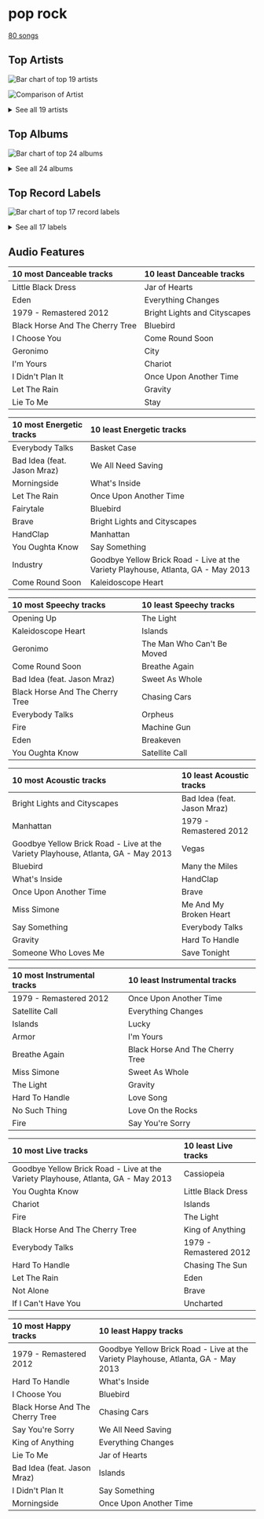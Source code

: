 # pop rock

[80 songs](pop_rock_tracks.md)

## Top Artists

![Bar chart of top 19 artists](../images/genres/pop_rock/artists.png)

![Comparison of Artist](../images/genres/pop_rock/artists_comparison.png)


<details>
<summary>See all 19 artists</summary>

|   Number of Tracks | Art                                                                                              | Artist                                         | 🔗                                                           |
|-------------------:|:-------------------------------------------------------------------------------------------------|:-----------------------------------------------|:------------------------------------------------------------|
|                 59 | <img src="https://i.scdn.co/image/ab6761610000e5eb0bae7cfd3b32b10154e0b8b3" alt="" width="50" /> | [Sara Bareilles](../artists/sara_bareilles.md) | [🔗](https://open.spotify.com/artist/2Sqr0DXoaYABbjBo9HaMkM) |
|                  3 | <img src="https://i.scdn.co/image/ab6761610000e5eb8457f57bc526c37bd804b924" alt="" width="50" /> | KT Tunstall                                    | [🔗](https://open.spotify.com/artist/5zzrJD2jXrE9dZ1AklRFcL) |
|                  3 | <img src="https://i.scdn.co/image/ab6761610000e5ebce8d5be6690c6964069ab8e0" alt="" width="50" /> | Jason Mraz                                     | [🔗](https://open.spotify.com/artist/4phGZZrJZRo4ElhRtViYdl) |
|                  2 | <img src="https://i.scdn.co/image/ab6761610000e5eba5fc004270bdfc9fee7f55f4" alt="" width="50" /> | Jon McLaughlin                                 | [🔗](https://open.spotify.com/artist/6z29S0IoiBJpSMP8plyCj7) |
|                  2 | <img src="https://i.scdn.co/image/ab6761610000e5ebf01bf904b446e4a043acb867" alt="" width="50" /> | The Script                                     | [🔗](https://open.spotify.com/artist/3AQRLZ9PuTAozP28Skbq8V) |
|                  1 | <img src="https://i.scdn.co/image/ab6761610000e5eb9bbbc124c9f0f75af892d97d" alt="" width="50" /> | Christina Perri                                | [🔗](https://open.spotify.com/artist/7H55rcKCfwqkyDFH9wpKM6) |
|                  1 | <img src="https://i.scdn.co/image/ab6772690000c46c44408083dac26a782655baf3" alt="" width="50" /> | Alanis Morissette                              | [🔗](https://open.spotify.com/artist/6ogn9necmbUdCppmNnGOdi) |
|                  1 | <img src="https://i.scdn.co/image/ab6761610000e5eb9bc0756eb16b241111bbc72b" alt="" width="50" /> | Colbie Caillat                                 | [🔗](https://open.spotify.com/artist/6aZyMrc4doVtZyKNilOmwu) |
|                  1 | <img src="https://i.scdn.co/image/ab6761610000e5eb8bda4d7a1c3b8159f28f9d08" alt="" width="50" /> | Sheppard                                       | [🔗](https://open.spotify.com/artist/6VxCmtR7S3yz4vnzsJqhSV) |
|                  1 | <img src="https://i.scdn.co/image/ab6761610000e5eb46416642da7b30327821d26e" alt="" width="50" /> | A Great Big World                              | [🔗](https://open.spotify.com/artist/5xKp3UyavIBUsGy3DQdXeF) |
|                  1 | <img src="https://i.scdn.co/image/ab6761610000e5eb1202580c944efb0b9c14dfd0" alt="" width="50" /> | The Black Crowes                               | [🔗](https://open.spotify.com/artist/5krkohEVJYw0qoB5VWwxaC) |
|                  1 | <img src="https://i.scdn.co/image/ab6761610000e5eb1687995a9c0172c195049cb1" alt="" width="50" /> | Gavin DeGraw                                   | [🔗](https://open.spotify.com/artist/5DYAABs8rkY9VhwtENoQCz) |
|                  1 | <img src="https://i.scdn.co/image/ab6761610000e5eb7ef3783488fcf0dab0708970" alt="" width="50" /> | Fitz and The Tantrums                          | [🔗](https://open.spotify.com/artist/4AcHt3JxKy59IX7JNNlZn4) |
|                  1 | <img src="https://i.scdn.co/image/ab6761610000e5eb1a7d0845c3b7e2f130264957" alt="" width="50" /> | The Smashing Pumpkins                          | [🔗](https://open.spotify.com/artist/40Yq4vzPs9VNUrIBG5Jr2i) |
|                  1 | <img src="https://i.scdn.co/image/ab6761610000e5eb02dd5c821135e146eb2bfc85" alt="" width="50" /> | Snow Patrol                                    | [🔗](https://open.spotify.com/artist/3rIZMv9rysU7JkLzEaC5Jp) |
|                  1 | <img src="https://i.scdn.co/image/ab6761610000e5eb9e0ca4a2881766ad646d449d" alt="" width="50" /> | Eagle-Eye Cherry                               | [🔗](https://open.spotify.com/artist/3ngKsDXZAssmljeXCvEgOe) |
|                  1 | <img src="https://i.scdn.co/image/ab6761610000e5eb371cba21c6962a457c550b81" alt="" width="50" /> | Christina Aguilera                             | [🔗](https://open.spotify.com/artist/1l7ZsJRRS8wlW3WfJfPfNS) |
|                  1 | <img src="https://i.scdn.co/image/ab6761610000e5eba9add5f319d70026d4f3b8a1" alt="" width="50" /> | Rixton                                         | [🔗](https://open.spotify.com/artist/0kkxsdcaWmWU2yWAqclDh4) |
|                  1 | <img src="https://i.scdn.co/image/ab6761610000e5eb0b549f4ea1ab50fbae9e4a4b" alt="" width="50" /> | Neon Trees                                     | [🔗](https://open.spotify.com/artist/0RpddSzUHfncUWNJXKOsjy) |

</details>

## Top Albums

![Bar chart of top 24 albums](../images/genres/pop_rock/albums.png)


<details>
<summary>See all 24 albums</summary>

|   Number of Tracks | Art                                                                                              | Album                                                   | 🔗                                                          |
|-------------------:|:-------------------------------------------------------------------------------------------------|:--------------------------------------------------------|:-----------------------------------------------------------|
|                 13 | <img src="https://i.scdn.co/image/ab67616d0000b2733fa3caf3da101e3cd28a53a6" alt="" width="50" /> | Kaleidoscope Heart                                      | [🔗](https://open.spotify.com/album/627ukPRwYxyBREHxBq0vGJ) |
|                 12 | <img src="https://i.scdn.co/image/ab67616d0000b273022b4010e20659300f42c375" alt="" width="50" /> | The Blessed Unrest                                      | [🔗](https://open.spotify.com/album/7lpbyGc4fHsQkBTsfWVBhp) |
|                 12 | <img src="https://i.scdn.co/image/ab67616d0000b2731c3e0a58f3ee28af2922e351" alt="" width="50" /> | Little Voice                                            | [🔗](https://open.spotify.com/album/2Z9WUERfMjOgQ6ze9TcGbF) |
|                 10 | <img src="https://i.scdn.co/image/ab67616d0000b2739e7dad80eb4bb664ff9e6fc8" alt="" width="50" /> | Amidst the Chaos (Bonus Version)                        | [🔗](https://open.spotify.com/album/5x2sDapUIdq0qk1ezff3gm) |
|                  6 | <img src="https://i.scdn.co/image/ab67616d0000b2737acf0cb659dceb25ddbfd39a" alt="" width="50" /> | What's Inside: Songs from Waitress                      | [🔗](https://open.spotify.com/album/1s6codM2ZAB008t9GTyaEk) |
|                  5 | <img src="https://i.scdn.co/image/ab67616d0000b2731cb638deee3de9a9060ca6aa" alt="" width="50" /> | Once Upon Another Time                                  | [🔗](https://open.spotify.com/album/1PrqYZJRzGNf8AsSOraxnZ) |
|                  3 | <img src="https://i.scdn.co/image/ab67616d0000b273183730e8038fa632b2c227da" alt="" width="50" /> | Eye To The Telescope                                    | [🔗](https://open.spotify.com/album/3j70PDKieTWQAwas3bPHRZ) |
|                  2 | <img src="https://i.scdn.co/image/ab67616d0000b2730f2e51f7121539e221c51161" alt="" width="50" /> | We Sing. We Dance. We Steal Things.                     | [🔗](https://open.spotify.com/album/04G0YylSjvDQZrjOfE5jA5) |
|                  2 | <img src="https://i.scdn.co/image/ab67616d0000b273f33a9f529c12f79b116eb218" alt="" width="50" /> | The Script                                              | [🔗](https://open.spotify.com/album/1r5J0N6Ep181K0i8YuTYgO) |
|                  1 | <img src="https://i.scdn.co/image/ab67616d0000b27326a2f5224465a369f8abbf88" alt="" width="50" /> | lovestrong.                                             | [🔗](https://open.spotify.com/album/3XNK8vPk3O1rjhDZyOMJ6n) |
|                  1 | <img src="https://i.scdn.co/image/ab67616d0000b273a4d2cb95d3ea17f773db23ee" alt="" width="50" /> | Shake Your Money Maker                                  | [🔗](https://open.spotify.com/album/2NRRQLuW6j3EsoWpIl2MR3) |
|                  1 | <img src="https://i.scdn.co/image/ab67616d0000b2734a6c0376235e5aa44e59d2c2" alt="" width="50" /> | Picture Show                                            | [🔗](https://open.spotify.com/album/0uRFz92JmjwDbZbB7hEBIr) |
|                  1 | <img src="https://i.scdn.co/image/ab67616d0000b2735da1093d047cc15eb66d27cf" alt="" width="50" /> | OK Now                                                  | [🔗](https://open.spotify.com/album/3fKJJQFV6a61fnKYDDj2LU) |
|                  1 | <img src="https://i.scdn.co/image/ab67616d0000b273431ac6e6f393acf475730ec6" alt="" width="50" /> | Mellon Collie And The Infinite Sadness (Deluxe Edition) | [🔗](https://open.spotify.com/album/55RhFRyQFihIyGf61MgcfV) |
|                  1 | <img src="https://i.scdn.co/image/ab67616d0000b273647377a36072bd08e44dd32b" alt="" width="50" /> | Let The Road                                            | [🔗](https://open.spotify.com/album/02ae5i5UAoFrt2peVox9Xd) |
|                  1 | <img src="https://i.scdn.co/image/ab67616d0000b27392c885317fbe4bfa680109b4" alt="" width="50" /> | Jagged Little Pill                                      | [🔗](https://open.spotify.com/album/09AwlP99cHfKVNKv4FC8VW) |
|                  1 | <img src="https://i.scdn.co/image/ab67616d0000b273554488d0c51967b1654d8ce5" alt="" width="50" /> | Is There Anybody Out There?                             | [🔗](https://open.spotify.com/album/1yOcLa4euMk9sV7rRJ89Dl) |
|                  1 | <img src="https://i.scdn.co/image/ab67616d0000b27327c371084dee1b83e614798d" alt="" width="50" /> | Indiana                                                 | [🔗](https://open.spotify.com/album/2UpO4j1Zpptiwk3wbUIWmU) |
|                  1 | <img src="https://i.scdn.co/image/ab67616d0000b2734d991176cbf36bd168e00a0a" alt="" width="50" /> | Fitz and The Tantrums (Deluxe Edition)                  | [🔗](https://open.spotify.com/album/4eoIRaV8z8v2LaXQSWy2LC) |
|                  1 | <img src="https://i.scdn.co/image/ab67616d0000b2735da2756220da9b6f17924f8f" alt="" width="50" /> | Eyes Open                                               | [🔗](https://open.spotify.com/album/3k7bXPw2u0C0SBKPMsgMS3) |
|                  1 | <img src="https://i.scdn.co/image/ab67616d0000b273aacc6949864aa4c1073d3060" alt="" width="50" /> | Desireless                                              | [🔗](https://open.spotify.com/album/3P2WRy9eBoBbSTCZWGQOoO) |
|                  1 | <img src="https://i.scdn.co/image/ab67616d0000b27309ec47c2a2173e984d8461e9" alt="" width="50" /> | Chariot - Stripped                                      | [🔗](https://open.spotify.com/album/0Fm4Qx8IVHEEBYPeRzNUGI) |
|                  1 | <img src="https://i.scdn.co/image/ab67616d0000b27338216a01881aff4e54a0850d" alt="" width="50" /> | Brave Enough: Live at the Variety Playhouse             | [🔗](https://open.spotify.com/album/7L4ZgnQqEhCEsV9GnMeXtE) |
|                  1 | <img src="https://i.scdn.co/image/ab67616d0000b2734b20e4a8e06f19bcd51a5406" alt="" width="50" /> | Bombs Away                                              | [🔗](https://open.spotify.com/album/2Yi29VOccHCwktsZNqtxbt) |

</details>


## Top Record Labels

![Bar chart of top 17 record labels](../images/genres/pop_rock/labels.png)


<details>
<summary>See all 17 labels</summary>

|   Number of Tracks | Label                                                                           |
|-------------------:|:--------------------------------------------------------------------------------|
|                 62 | [Epic](../labels/epic.md)                                                       |
|                  4 | [Virgin Records](../labels/virgin_records.md)                                   |
|                  3 | [Relentless](../labels/relentless.md)                                           |
|                  3 | [Atlantic Records](../labels/atlantic_records.md)                               |
|                  2 | [Phonogenic](../labels/phonogenic.md)                                           |
|                  2 | [Island Def Jam](../labels/island_def_jam.md)                                   |
|                  2 | [ATG](../labels/atg.md)                                                         |
|                  1 | [Work](../labels/work.md)                                                       |
|                  1 | [Silent Records](../labels/silent_records.md)                                   |
|                  1 | [Polydor Records](../labels/polydor_records.md)                                 |
|                  1 | [Mercury Records](../labels/mercury_records.md)                                 |
|                  1 | [Maverick](../labels/maverick.md)                                               |
|                  1 | [J Records](../labels/j_records.md)                                             |
|                  1 | [Giant Little Man](../labels/giant_little_man.md)                               |
|                  1 | [Elektra (NEK)](../labels/elektra__nek_.md)                                     |
|                  1 | [Decca (UMO)](../labels/decca__umo_.md)                                         |
|                  1 | [American Recordings Catalog P&D](../labels/american_recordings_catalog_p_d.md) |

</details>


## Audio Features

| 10 most Danceable tracks        | 10 least Danceable tracks    |
|:--------------------------------|:-----------------------------|
| Little Black Dress              | Jar of Hearts                |
| Eden                            | Everything Changes           |
| 1979 - Remastered 2012          | Bright Lights and Cityscapes |
| Black Horse And The Cherry Tree | Bluebird                     |
| I Choose You                    | Come Round Soon              |
| Geronimo                        | City                         |
| I'm Yours                       | Chariot                      |
| I Didn't Plan It                | Once Upon Another Time       |
| Let The Rain                    | Gravity                      |
| Lie To Me                       | Stay                         |

| 10 most Energetic tracks    | 10 least Energetic tracks                                                         |
|:----------------------------|:----------------------------------------------------------------------------------|
| Everybody Talks             | Basket Case                                                                       |
| Bad Idea (feat. Jason Mraz) | We All Need Saving                                                                |
| Morningside                 | What's Inside                                                                     |
| Let The Rain                | Once Upon Another Time                                                            |
| Fairytale                   | Bluebird                                                                          |
| Brave                       | Bright Lights and Cityscapes                                                      |
| HandClap                    | Manhattan                                                                         |
| You Oughta Know             | Say Something                                                                     |
| Industry                    | Goodbye Yellow Brick Road - Live at the Variety Playhouse, Atlanta, GA - May 2013 |
| Come Round Soon             | Kaleidoscope Heart                                                                |

| 10 most Speechy tracks          | 10 least Speechy tracks    |
|:--------------------------------|:---------------------------|
| Opening Up                      | The Light                  |
| Kaleidoscope Heart              | Islands                    |
| Geronimo                        | The Man Who Can't Be Moved |
| Come Round Soon                 | Breathe Again              |
| Bad Idea (feat. Jason Mraz)     | Sweet As Whole             |
| Black Horse And The Cherry Tree | Chasing Cars               |
| Everybody Talks                 | Orpheus                    |
| Fire                            | Machine Gun                |
| Eden                            | Breakeven                  |
| You Oughta Know                 | Satellite Call             |

| 10 most Acoustic tracks                                                           | 10 least Acoustic tracks    |
|:----------------------------------------------------------------------------------|:----------------------------|
| Bright Lights and Cityscapes                                                      | Bad Idea (feat. Jason Mraz) |
| Manhattan                                                                         | 1979 - Remastered 2012      |
| Goodbye Yellow Brick Road - Live at the Variety Playhouse, Atlanta, GA - May 2013 | Vegas                       |
| Bluebird                                                                          | Many the Miles              |
| What's Inside                                                                     | HandClap                    |
| Once Upon Another Time                                                            | Brave                       |
| Miss Simone                                                                       | Me And My Broken Heart      |
| Say Something                                                                     | Everybody Talks             |
| Gravity                                                                           | Hard To Handle              |
| Someone Who Loves Me                                                              | Save Tonight                |

| 10 most Instrumental tracks   | 10 least Instrumental tracks    |
|:------------------------------|:--------------------------------|
| 1979 - Remastered 2012        | Once Upon Another Time          |
| Satellite Call                | Everything Changes              |
| Islands                       | Lucky                           |
| Armor                         | I'm Yours                       |
| Breathe Again                 | Black Horse And The Cherry Tree |
| Miss Simone                   | Sweet As Whole                  |
| The Light                     | Gravity                         |
| Hard To Handle                | Love Song                       |
| No Such Thing                 | Love On the Rocks               |
| Fire                          | Say You're Sorry                |

| 10 most Live tracks                                                               | 10 least Live tracks   |
|:----------------------------------------------------------------------------------|:-----------------------|
| Goodbye Yellow Brick Road - Live at the Variety Playhouse, Atlanta, GA - May 2013 | Cassiopeia             |
| You Oughta Know                                                                   | Little Black Dress     |
| Chariot                                                                           | Islands                |
| Fire                                                                              | The Light              |
| Black Horse And The Cherry Tree                                                   | King of Anything       |
| Everybody Talks                                                                   | 1979 - Remastered 2012 |
| Hard To Handle                                                                    | Chasing The Sun        |
| Let The Rain                                                                      | Eden                   |
| Not Alone                                                                         | Brave                  |
| If I Can't Have You                                                               | Uncharted              |

| 10 most Happy tracks            | 10 least Happy tracks                                                             |
|:--------------------------------|:----------------------------------------------------------------------------------|
| 1979 - Remastered 2012          | Goodbye Yellow Brick Road - Live at the Variety Playhouse, Atlanta, GA - May 2013 |
| Hard To Handle                  | What's Inside                                                                     |
| I Choose You                    | Bluebird                                                                          |
| Black Horse And The Cherry Tree | Chasing Cars                                                                      |
| Say You're Sorry                | We All Need Saving                                                                |
| King of Anything                | Everything Changes                                                                |
| Lie To Me                       | Jar of Hearts                                                                     |
| Bad Idea (feat. Jason Mraz)     | Islands                                                                           |
| I Didn't Plan It                | Say Something                                                                     |
| Morningside                     | Once Upon Another Time                                                            |
